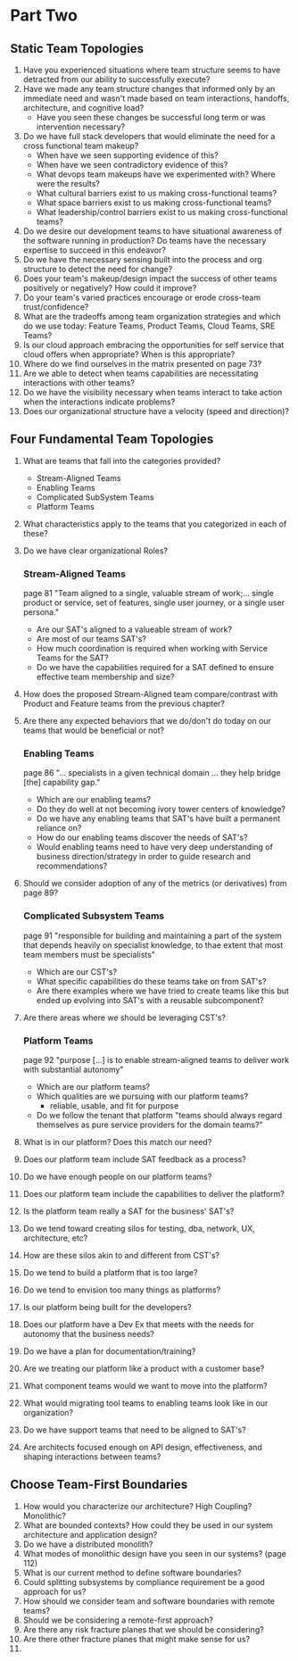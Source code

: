 # Part Two

## Static Team Topologies
1. Have you experienced situations where team structure seems to have detracted from our ability to successfully execute?
2. Have we made any team structure changes that informed only by an immediate need and wasn't made based on team interactions, handoffs, architecture, and cognitive load?
    - Have you seen these changes be successful long term or was intervention necessary?
3. Do we have full stack developers that would eliminate the need for a cross functional team makeup? 
    - When have we seen supporting evidence of this?
    - When have we seen contradictory evidence of this?
    - What devops team makeups have we experimented with?  Where were the results?  
    - What cultural barriers exist to us making cross-functional teams?
    - What space barriers exist to us making cross-functional teams?
    - What leadership/control barriers exist to us making cross-functional teams?
4. Do we desire our development teams to have situational awareness of the software running in production?  Do teams have the necessary expertise to succeed in this endeavor?
5. Do we have the necessary sensing built into the process and org structure to detect the need for change?
6. Does your team's makeup/design impact the success of other teams positively or negatively?  How could it improve?
7. Do your team's varied practices encourage or erode cross-team trust/confidence?
8. What are the tradeoffs among team organization strategies and which do we use today: Feature Teams, Product Teams, Cloud Teams, SRE Teams?
9. Is our cloud approach embracing the opportunities for self service that cloud offers when appropriate?  When is this appropriate?
10. Where do we find ourselves in the matrix presented on page 73?
11. Are we able to detect when teams capabilities are necessitating interactions with other teams?
12. Do we have the visibility necessary when teams interact to take action when the interactions indicate problems?
13. Does our organizational structure have a velocity (speed and direction)?

## Four Fundamental Team Topologies
1. What are teams that fall into the categories provided?
    - Stream-Aligned Teams
    - Enabling Teams
    - Complicated SubSystem Teams
    - Platform Teams
2. What characteristics apply to the teams that you categorized in each of these?
3. Do we have clear organizational Roles?
    ### Stream-Aligned Teams
    page 81 "Team aligned to a single, valuable stream of work;... single product or service, set of features, single user journey, or a single user persona." 
    - Are our SAT's aligned to a valueable stream of work?
    - Are most of our teams SAT's?
    - How much coordination is required when working with Service Teams for the SAT?
    - Do we have the capabilities required for a SAT defined to ensure effective team membership and size?
4. How does the proposed Stream-Aligned team compare/contrast with Product and Feature teams from the previous chapter?
5. Are there any expected behaviors that we do/don't do today on our teams that would be beneficial or not?
    ### Enabling Teams
    page 86 "... specialists in a given technical domain ... they help bridge [the] capability gap."
    - Which are our enabling teams?
    - Do they do well at not becoming ivory tower centers of knowledge?
    - Do we have any enabling teams that SAT's have built a permanent reliance on?
    - How do our enabling teams discover the needs of SAT's?
    - Would enabling teams need to have very deep understanding of business direction/strategy in order to guide research and recommendations?

6. Should we consider adoption of any of the metrics (or derivatives) from page 89?

    ### Complicated Subsystem Teams
    page 91 "responsible for building and maintaining a part of the system that depends heavily on specialist knowledge, to thae extent that most team members must be specialists"
    - Which are our CST's?
    - What specific capabilities do these teams take on from SAT's?
    - Are there examples where we have tried to create teams like this but ended up evolving into SAT's with a reusable subcomponent?
7. Are there areas where we should be leveraging CST's?

    ### Platform Teams
    page 92 "purpose [...] is to enable stream-aligned teams to deliver work with substantial autonomy"
    - Which are our platform teams?
    - Which qualities are we pursuing with our platform teams?
        - reliable, usable, and fit for purpose
    - Do we follow the tenant that platform "teams should always regard themselves as pure service providers for the domain teams?"
8. What is in our platform?  Does this match our need?
9. Does our platform team include SAT feedback as a process?
10. Do we have enough people on our platform teams?
11. Does our platform team include the capabilities to deliver the platform?
12. Is the platform team really a SAT for the business' SAT's?
13. Do we tend toward creating silos for testing, dba, network, UX, architecture, etc?
14. How are these silos akin to and different from CST's?
15. Do we tend to build a platform that is too large?
16. Do we tend to envision too many things as platforms?
17. Is our platform being built for the developers?
18. Does our platform have a Dev Ex that meets with the needs for autonomy that the business needs?
19. Do we have a plan for documentation/training?
20. Are we treating our platform like a product with a customer base?
21. What component teams would we want to move into the platform?
22. What would migrating tool teams to enabling teams look like in our organization?
23. Do we have support teams that need to be aligned to SAT's?
24. Are architects focused enough on API design, effectiveness, and shaping interactions between teams?

## Choose Team-First Boundaries
1. How would you characterize our architecture?  High Coupling?  Monolithic?
2. What are bounded contexts?  How could they be used in our system architecture and application design?
3. Do we have a distributed monolith?
4. What modes of monolithic design have you seen in our systems?  (page 112)
5. What is our current method to define software boundaries?
6. Could splitting subsystems by compliance requirement be a good approach for us?
7. How should we consider team and software boundaries with remote teams?
8. Should we be considering a remote-first approach?
9. Are there any risk fracture planes that we should be considering?
10. Are there other fracture planes that might make sense for us?
11. 
